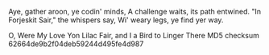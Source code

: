 Aye, gather aroon, ye codin' minds,
A challenge waits, its path entwined.
"In Forjeskit Sair," the whispers say,
Wi' weary legs, ye find yer way.

O, Were My Love Yon Lilac Fair, and I a Bird to Linger There
MD5 checksum 62664de9b2f04deb59244d495fe4d987
